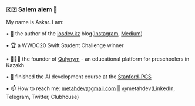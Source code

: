 ### 🇰🇿 Salem alem 👋 

My name is Askar. I am: 

• 📠 the author of the [iosdev.kz](https://iosdev.kz) blog([Instagram](https://instagram.com/iosdev.kz), [Medium](https://iosdev-kz.medium.com))

• 🏆 a WWDC20 Swift Student Challenge winner

• 👨🏻‍💻 the founder of [Qulynym](https://apps.apple.com/ru/app/qulynym/id1535210352) - an educational platform for preschoolers in Kazakh 

• 🤖 finished the AI development course at the [Stanford-PCS](https://spcs.stanford.edu)

• 📫 How to reach me: metahdev@gmail.com || @metahdev(LinkedIn, Telegram, Twitter, Clubhouse)


<!--
**MetahCoder/MetahCoder** is a ✨ _special_ ✨ repository because its `README.md` (this file) appears on your GitHub profile.

